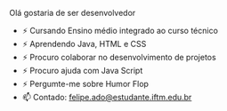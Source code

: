 Olá gostaria
de ser desenvolvedor

- ⚡ Cursando Ensino médio integrado ao curso técnico
- ⚡ Aprendendo Java, HTML e CSS
- ⚡ Procuro colaborar no desenvolvimento de projetos 
- ⚡ Procuro ajuda com Java Script
- ⚡ Pergumte-me sobre Humor Flop
- 📫 Contado: felipe.ado@estudante.iftm.edu.br
